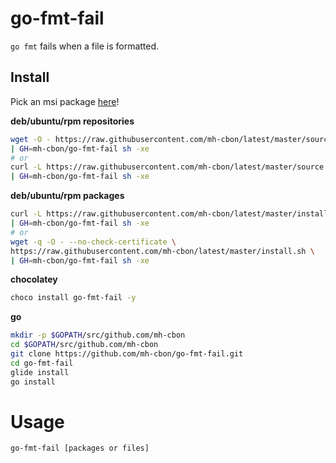 # go-fmt-fail

`go fmt` fails when a file is formatted.

## Install

Pick an msi package [here](https://github.com/mh-cbon/go-fmt-fail/releases)!

__deb/ubuntu/rpm repositories__

```sh
wget -O - https://raw.githubusercontent.com/mh-cbon/latest/master/source.sh \
| GH=mh-cbon/go-fmt-fail sh -xe
# or
curl -L https://raw.githubusercontent.com/mh-cbon/latest/master/source.sh \
| GH=mh-cbon/go-fmt-fail sh -xe
```

__deb/ubuntu/rpm packages__

```sh
curl -L https://raw.githubusercontent.com/mh-cbon/latest/master/install.sh \
| GH=mh-cbon/go-fmt-fail sh -xe
# or
wget -q -O - --no-check-certificate \
https://raw.githubusercontent.com/mh-cbon/latest/master/install.sh \
| GH=mh-cbon/go-fmt-fail sh -xe
```

__chocolatey__

```sh
choco install go-fmt-fail -y
```

__go__

```sh
mkdir -p $GOPATH/src/github.com/mh-cbon
cd $GOPATH/src/github.com/mh-cbon
git clone https://github.com/mh-cbon/go-fmt-fail.git
cd go-fmt-fail
glide install
go install
```

# Usage

```sh
go-fmt-fail [packages or files]
```
